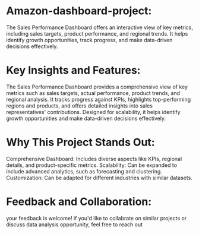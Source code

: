 # Amazon-dashboard-project:
The Sales Performance Dashboard offers an interactive view of key metrics, including sales targets, product performance, and regional trends. It helps identify growth opportunities, track progress, and make data-driven decisions effectively.

# Key Insights and Features:
The Sales Performance Dashboard provides a comprehensive view of key metrics such as sales targets, actual performance, product trends, and regional analysis. It tracks progress against KPIs, highlights top-performing regions and products, and offers detailed insights into sales representatives' contributions. Designed for scalability, it helps identify growth opportunities and make data-driven decisions effectively.

# Why This Project Stands Out:
Comprehensive Dashboard: Includes diverse aspects like KPIs, regional details, and product-specific metrics.
Scalability: Can be expanded to include advanced analytics, such as forecasting and clustering.
Customization: Can be adapted for different industries with similar datasets.

# Feedback and Collaboration:
your feedback is welcome! if you'd like to collabrate on similar projects or discuss data analysis opportunity, feel free to reach out 
